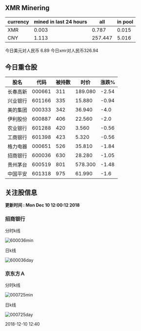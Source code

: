 ## XMR Minering

|currency|mined in last 24 hours|all|in pool|
|---|---|---|---|
|XMR|0.003|0.787|0.015|
|CNY|1.113|257.447|5.016|

今日美元对人民币 6.89	今日xmr对人民币326.94


## 今日重仓股 

|股名|代码|被持数|时价|涨跌%|
|---|---|---|---|---|
|长春高新|000661|311|189.080|-2.54|
|兴业银行|601166|335|15.880|-0.94|
|美的集团|000333|342|36.940|-4.0|
|伊利股份|600887|406|22.560|-2.0|
|农业银行|601288|420|3.560|-0.56|
|工商银行|601398|423|5.320|-0.56|
|格力电器|000651|526|35.810|-1.84|
|招商银行|600036|630|28.280|-1.05|
|贵州茅台|600519|801|578.300|-1.48|
|中国平安|601318|975|61.990|-1.6|

## 关注股信息
**更新时间 : Mon Dec 10 12:00:12 2018**
### 招商银行 
分时k线

![600036min](http://image.sinajs.cn/newchart/min/n/sh600036.gif)

日k线

![600036day](http://image.sinajs.cn/newchart/daily/n/sh600036.gif)

### 京东方Ａ 
分时k线

![000725min](http://image.sinajs.cn/newchart/min/n/sz000725.gif)

日k线

![000725day](http://image.sinajs.cn/newchart/daily/n/sz000725.gif)

2018-12-10 12:40